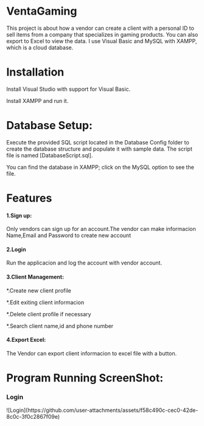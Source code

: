 
<h1>VentaGaming</h1>
This project is about how a vendor can create a client with a personal ID to sell items from a company that specializes in gaming products. You can also export to Excel to view the data. I use Visual Basic and MySQL with XAMPP, which is a cloud database.

<h1>Installation</h1>
Install Visual Studio with support for Visual Basic.

Install XAMPP and run it.
<h1>Database Setup:</h1>
Execute the provided SQL script located in the Database Config folder to create the database structure and populate it with sample data. The script file is named [DatabaseScript.sql].

You can find the database in XAMPP; click on the MySQL option to see the file.

<h1>Features</h1>  <h4> 1.Sign up:</h4> 
Only vendors can sign up for an account.The vendor can make informacion Name,Email and Password to create new account

<h4>2.Login</h4>
Run the applicacion and log the account with vendor account.

<h4>3.Client Management:</h4>

*.Create new client profile

*.Edit exiting client informacion

*.Delete client profile if necessary

*.Search client name,id and phone number

<h4>4.Export Excel:</h4>

The Vendor can export client informacion to excel file with a button.


<h1>Program Running ScreenShot:</h1>

<h3>Login</h3>
![Login](https://github.com/user-attachments/assets/f58c490c-cec0-42de-8c0c-3f0c2867f09e)





